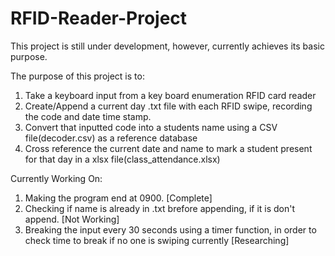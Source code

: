 # RFID-Reader-Project
This project is still under development, however, currently achieves its basic purpose.

The purpose of this project is to:
1. Take a keyboard input from a key board enumeration RFID card reader
2. Create/Append a current day .txt file with each RFID swipe, recording the code and date time stamp.
3. Convert that inputted code into a students name using a CSV file(decoder.csv) as a reference database
4. Cross reference the current date and name to mark a student present for that day in a xlsx file(class_attendance.xlsx)


Currently Working On:
1. Making the program end at 0900. [Complete]
2. Checking if name is already in .txt brefore appending, if it is don't append.  [Not Working]
3. Breaking the input every 30 seconds using a timer function, in order to check time to break if no one is swiping currently [Researching]
